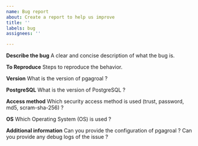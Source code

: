 ```yaml
---
name: Bug report
about: Create a report to help us improve
title: ''
labels: bug
assignees: ''

---
```


**Describe the bug**
A clear and concise description of what the bug is.

**To Reproduce**
Steps to reproduce the behavior.

**Version**
What is the version of pgagroal ?

**PostgreSQL**
What is the version of PostgreSQL ?

**Access method**
Which security access method is used (trust, password, md5, scram-sha-256) ?

**OS**
Which Operating System (OS) is used ?

**Additional information**
Can you provide the configuration of pgagroal ?
Can you provide any debug logs of the issue ?
